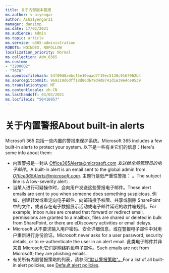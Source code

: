 ```yaml
---
title: 关于内部版本警报
ms.author: v-aiyengar
author: AshaIyengar21
manager: dansimp
ms.date: 17/02/2021
ms.audience: Admin
ms.topic: article
ms.service: o365-administration
ROBOTS: NOINDEX, NOFOLLOW
localization_priority: Normal
ms.collection: Adm_O365
ms.custom:
- "3200002"
- "7670"
ms.openlocfilehash: 54f09d8aebcf5e10eaad7f19ec5138c9167962b4
ms.sourcegitcommit: 969219d6dff18d86d679d4d8741d1e39e4ce9539
ms.translationtype: MT
ms.contentlocale: zh-CN
ms.lasthandoff: 03/03/2021
ms.locfileid: "50416957"
---
```

# <a name="about-built-in-alerts"></a><span data-ttu-id="0dc56-102">关于内置警报</span><span class="sxs-lookup"><span data-stu-id="0dc56-102">About built-in alerts</span></span>

<span data-ttu-id="0dc56-103">Microsoft 365 包括一些内置的警报来保护系统。</span><span class="sxs-lookup"><span data-stu-id="0dc56-103">Microsoft 365 includes a few built-in alerts to protect your system.</span></span> <span data-ttu-id="0dc56-104">以下是一些有关它们的信息：</span><span class="sxs-lookup"><span data-stu-id="0dc56-104">Here's some info about them:</span></span>

- <span data-ttu-id="0dc56-105">内置警报是一封从 Office365Alerts@microsoft.com *发送给全局管理员的电子邮件*。</span><span class="sxs-lookup"><span data-stu-id="0dc56-105">A built-in alert is an email sent to the global admin from *Office365Alerts@microsoft.com*.</span></span> <span data-ttu-id="0dc56-106">主题行是低严重性警报： <name of alert policy> 。</span><span class="sxs-lookup"><span data-stu-id="0dc56-106">The subject line is A low-severity alert: <name of alert policy>.</span></span>
- <span data-ttu-id="0dc56-107">当某人进行可疑操作时，会向用户发送这些警报电子邮件。</span><span class="sxs-lookup"><span data-stu-id="0dc56-107">These alert emails are sent to you when someone does something suspicious.</span></span> <span data-ttu-id="0dc56-108">例如，创建转发或重定向电子邮件、向邮箱授予权限、共享或删除 SharePoint 中的文件，或者存在电子数据展示活动或电子邮件延迟的收件箱规则。</span><span class="sxs-lookup"><span data-stu-id="0dc56-108">For example, inbox rules are created that forward or redirect email, permissions are granted to a mailbox, files are shared or deleted in bulk from SharePoint, or there are eDiscovery activities or email delays.</span></span>
- <span data-ttu-id="0dc56-109">Microsoft 从不要求输入用户密码、安全详细信息，或在警报电子邮件中对用户重新进行身份验证。</span><span class="sxs-lookup"><span data-stu-id="0dc56-109">Microsoft never asks for a user password, security details, or to re-authenticate the user in an alert email.</span></span> <span data-ttu-id="0dc56-110">此类电子邮件并非来自 Microsoft;它们是网络钓鱼电子邮件。</span><span class="sxs-lookup"><span data-stu-id="0dc56-110">Such emails are not from Microsoft; they are phishing emails.</span></span>
- <span data-ttu-id="0dc56-111">有关所有内置警报策略的列表，请参阅["默认警报策略"。](https://go.microsoft.com/fwlink/?linkid=2103170)</span><span class="sxs-lookup"><span data-stu-id="0dc56-111">For a list of all built-in alert policies, see [Default alert policies](https://go.microsoft.com/fwlink/?linkid=2103170).</span></span>